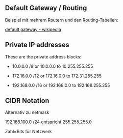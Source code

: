 ## Default Gateway / Routing

Beispiel mit mehrern Routern und den Routing-Tabellen:

[default gateway - wikipedia](https://en.wikipedia.org/wiki/Default_gateway)



## Private IP addresses

These are the private address blocks:

- 10.0.0.0 /8 or 10.0.0.0 to 10.255.255.255
- 172.16.0.0 /12 or 172.16.0.0 to 172.31.255.255

- 192.168.0.0 /16 or 192.168.0.0 to 192.168.255.255



## CIDR Notation

Alternativ zu netmask

192.168.100.0 /24 entspricht 255.255.255.0

Zahl=Bits für Netzwerk